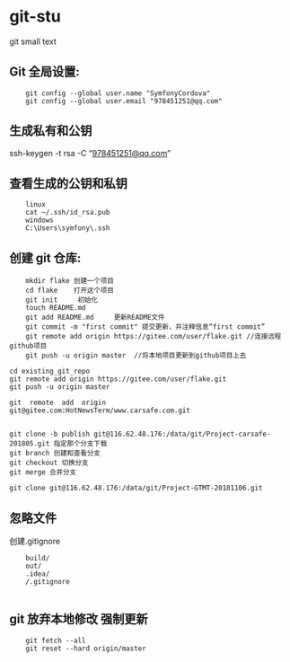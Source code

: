 # git-stu
git small text

## Git 全局设置:
```
	git config --global user.name "SymfonyCordova"
	git config --global user.email "978451251@qq.com"
```
## 生成私有和公钥
ssh-keygen -t rsa -C “978451251@qq.com”
## 查看生成的公钥和私钥
```
	linux
	cat ~/.ssh/id_rsa.pub
	windows
	C:\Users\symfony\.ssh
```

## 创建 git 仓库:
```
	mkdir flake 创建一个项目
	cd flake    打开这个项目
	git init     初始化
	touch README.md
	git add README.md     更新README文件
	git commit -m "first commit" 提交更新，并注释信息“first commit” 
	git remote add origin https://gitee.com/user/flake.git //连接远程github项目 
	git push -u origin master  //将本地项目更新到github项目上去
```
```
cd existing_git_repo
git remote add origin https://gitee.com/user/flake.git
git push -u origin master

git  remote  add  origin  git@gitee.com:HotNewsTerm/www.carsafe.com.git


git clone -b publish git@116.62.48.176:/data/git/Project-carsafe-201805.git 指定那个分支下载
git branch 创建和查看分支
git checkout 切换分支
git merge 合并分支

git clone git@116.62.48.176:/data/git/Project-GTMT-20181106.git
```

 ## 忽略文件
创建.gitignore
```
	build/
	out/
	.idea/
	/.gitignore
	
```

## git 放弃本地修改 强制更新
```
	git fetch --all
	git reset --hard origin/master
```
